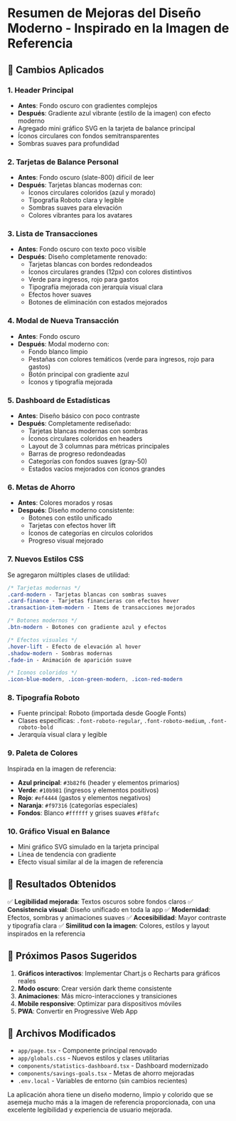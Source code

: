 # Resumen de Mejoras del Diseño Moderno - Inspirado en la Imagen de Referencia

## 📱 Cambios Aplicados

### 1. **Header Principal**
- **Antes**: Fondo oscuro con gradientes complejos
- **Después**: Gradiente azul vibrante (estilo de la imagen) con efecto moderno
- Agregado mini gráfico SVG en la tarjeta de balance principal
- Íconos circulares con fondos semitransparentes
- Sombras suaves para profundidad

### 2. **Tarjetas de Balance Personal**
- **Antes**: Fondo oscuro (slate-800) difícil de leer
- **Después**: Tarjetas blancas modernas con:
  - Íconos circulares coloridos (azul y morado)
  - Tipografía Roboto clara y legible
  - Sombras suaves para elevación
  - Colores vibrantes para los avatares

### 3. **Lista de Transacciones**
- **Antes**: Fondo oscuro con texto poco visible
- **Después**: Diseño completamente renovado:
  - Tarjetas blancas con bordes redondeados
  - Íconos circulares grandes (12px) con colores distintivos
  - Verde para ingresos, rojo para gastos
  - Tipografía mejorada con jerarquía visual clara
  - Efectos hover suaves
  - Botones de eliminación con estados mejorados

### 4. **Modal de Nueva Transacción**
- **Antes**: Fondo oscuro
- **Después**: Modal moderno con:
  - Fondo blanco limpio
  - Pestañas con colores temáticos (verde para ingresos, rojo para gastos)
  - Botón principal con gradiente azul
  - Íconos y tipografía mejorada

### 5. **Dashboard de Estadísticas**
- **Antes**: Diseño básico con poco contraste
- **Después**: Completamente rediseñado:
  - Tarjetas blancas modernas con sombras
  - Íconos circulares coloridos en headers
  - Layout de 3 columnas para métricas principales
  - Barras de progreso redondeadas
  - Categorías con fondos suaves (gray-50)
  - Estados vacíos mejorados con íconos grandes

### 6. **Metas de Ahorro**
- **Antes**: Colores morados y rosas
- **Después**: Diseño moderno consistente:
  - Botones con estilo unificado
  - Tarjetas con efectos hover lift
  - Íconos de categorías en círculos coloridos
  - Progreso visual mejorado

### 7. **Nuevos Estilos CSS**
Se agregaron múltiples clases de utilidad:

```css
/* Tarjetas modernas */
.card-modern - Tarjetas blancas con sombras suaves
.card-finance - Tarjetas financieras con efectos hover
.transaction-item-modern - Items de transacciones mejorados

/* Botones modernos */
.btn-modern - Botones con gradiente azul y efectos

/* Efectos visuales */
.hover-lift - Efecto de elevación al hover
.shadow-modern - Sombras modernas
.fade-in - Animación de aparición suave

/* Iconos coloridos */
.icon-blue-modern, .icon-green-modern, .icon-red-modern
```

### 8. **Tipografía Roboto**
- Fuente principal: Roboto (importada desde Google Fonts)
- Clases específicas: `.font-roboto-regular`, `.font-roboto-medium`, `.font-roboto-bold`
- Jerarquía visual clara y legible

### 9. **Paleta de Colores**
Inspirada en la imagen de referencia:
- **Azul principal**: `#3b82f6` (header y elementos primarios)
- **Verde**: `#10b981` (ingresos y elementos positivos)
- **Rojo**: `#ef4444` (gastos y elementos negativos)
- **Naranja**: `#f97316` (categorías especiales)
- **Fondos**: Blanco `#ffffff` y grises suaves `#f8fafc`

### 10. **Gráfico Visual en Balance**
- Mini gráfico SVG simulado en la tarjeta principal
- Línea de tendencia con gradiente
- Efecto visual similar al de la imagen de referencia

## 🎯 Resultados Obtenidos

✅ **Legibilidad mejorada**: Textos oscuros sobre fondos claros
✅ **Consistencia visual**: Diseño unificado en toda la app
✅ **Modernidad**: Efectos, sombras y animaciones suaves
✅ **Accesibilidad**: Mayor contraste y tipografía clara
✅ **Similitud con la imagen**: Colores, estilos y layout inspirados en la referencia

## 🚀 Próximos Pasos Sugeridos

1. **Gráficos interactivos**: Implementar Chart.js o Recharts para gráficos reales
2. **Modo oscuro**: Crear versión dark theme consistente
3. **Animaciones**: Más micro-interacciones y transiciones
4. **Mobile responsive**: Optimizar para dispositivos móviles
5. **PWA**: Convertir en Progressive Web App

## 📝 Archivos Modificados

- `app/page.tsx` - Componente principal renovado
- `app/globals.css` - Nuevos estilos y clases utilitarias
- `components/statistics-dashboard.tsx` - Dashboard modernizado
- `components/savings-goals.tsx` - Metas de ahorro mejoradas
- `.env.local` - Variables de entorno (sin cambios recientes)

La aplicación ahora tiene un diseño moderno, limpio y colorido que se asemeja mucho más a la imagen de referencia proporcionada, con una excelente legibilidad y experiencia de usuario mejorada.
